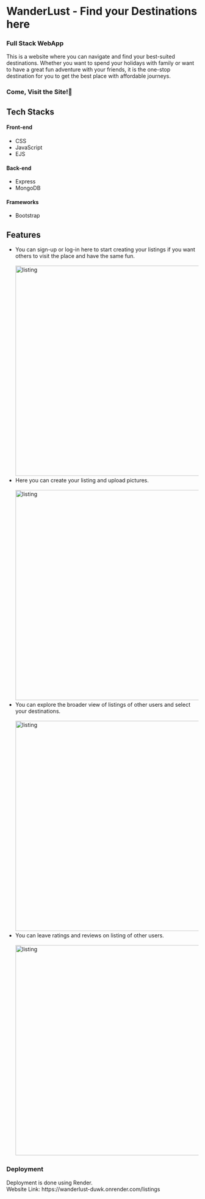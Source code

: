 <h1>WanderLust - Find your Destinations here</h1>
<h3>Full Stack WebApp</h3>
<p>This is a website where you can navigate and find your best-suited destinations. Whether you want to spend your holidays with family or want to have a great fun adventure with your friends, it is the one-stop destination for you to get the best place with affordable journeys.</p>
<h3>Come, Visit the Site!&#127881;</h3>

<h2>Tech Stacks</h2>
<h4>Front-end</h4>
<ul>
  <li>CSS</li>
  <li>JavaScript</li>
  <li>EJS</li>
</ul>
<h4>Back-end</h4>
<ul>
  <li>Express</li>
  <li>MongoDB</li>
</ul>
<h4>Frameworks</h4>
<ul>
  <li>Bootstrap</li>
</ul>

<h2>Features</h2>
<ul>
  <li>You can sign-up or log-in here to start creating your listings if you want others to visit the place and have the same fun.
  <br><br>
    <img src="https://github.com/Nehagarg816/Wanderlust/assets/111566521/82b5e05d-9476-417e-a09f-c4decd3f6503" alt="listing" width="550">
  </li>
  <li>Here you can create your listing and upload pictures.
    <br><br>
    <img src="https://github.com/Nehagarg816/Wanderlust/assets/111566521/33403274-8b99-4c5b-b88f-c54ba5782b57" alt="listing" width="550">
  </li>
  <li>You can explore the broader view of listings of other users and select your destinations.
    <br><br>
    <img src="https://github.com/Nehagarg816/Wanderlust/assets/111566521/4423a1f5-58c8-43ef-83e3-fff1c46d07fa" alt="listing" width="550">
  </li>
  <li>You can leave ratings and reviews on listing of other users.
  <br><br>
    <img src="https://github.com/Nehagarg816/Wanderlust/assets/111566521/728ef434-2b52-41eb-b349-07f7ceae01ab" alt="listing" width="550">
  </li>

</ul>

<h3>Deployment</h3>
<p>Deployment is done using Render.
<br>
  Website Link: https://wanderlust-duwk.onrender.com/listings
</p>
